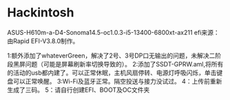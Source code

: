 # Hackintosh
ASUS-H610m-a-D4-Sonoma14.5-oc1.0.3-i5-13400-6800xt-ax211
efi来源：由Rapid EFI-V3.8.0制作。

1:额外添加了whateverGreen，解决了2号、3号DP口无输出的问题，未解决二阶段黑屏问题（可能是屏幕刷新率切换导致的）。
2:添加了SSDT-GPRW.aml,将所有的活动的usb都内建了。可以正常休眠，主机风扇停转、电源灯呼吸闪烁，单击键盘可以正常唤醒。
3:Wi-Fi及蓝牙正常。隔空投送与接力没试过。
4：上传前重新生成了三码。
5：请自行创建EFI、BOOT及OC文件夹

